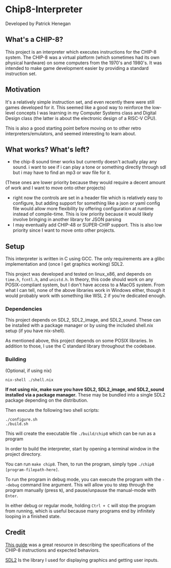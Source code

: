 # Chip8-Interpreter

Developed by Patrick Henegan

## What's a CHIP-8?

This project is an interpreter which executes instructions for the CHIP-8 system.
The CHIP-8 was a virtual platform (which sometimes had its own physical hardware)
on some computers from the 1970's and 1980's. 
It was intended to make game development easier by providing a standard instruction set.

## Motivation

It's a relatively simple instruction set, and even recently there were still games developed
for it. This seemed like a good way to reinforce the low-level concepts I was learning in my
Computer Systems class and Digital Design class (the latter is about the electronic design
of a RISC-V CPU).

This is also a good starting point before moving on to other retro interpreters/emulators,
and seemed interesting to learn about.

## What works? What's left?
- the chip-8 sound timer works but currently doesn't actually play any sound. i want to see if i can
  play a tone or something directly through sdl but i may have to find an mp3 or wav file for it.

(These ones are lower priority because they would require a decent amount of work and I want to
move onto other projects)
- right now the controls are set in a header file which is relatively easy to configure, but
  adding support for something like a json or yaml config file would allow more flexibility by
  offering configuration at runtime instead of compile-time. This is low priority because it
  would likely involve bringing in another library for JSON parsing
- I may eventually add CHIP-48 or SUPER-CHIP support. This is also low priority since I want to
  move onto other projects.

## Setup

This interpreter is written in C using GCC. The only requirements are a
glibc implementation and (once I get graphics working) SDL2.

This project was developed and tested on linux_x86, and depends on  `time.h`, `fcntl.h`,
and `unistd.h`. In theory, this code should work on any POSIX-compliant system, but I don't
have access to a MacOS system. From what I can tell, none of the above libraries work
in Windows either, though it would probably work with something like WSL 2
if you're dedicated enough.

### Dependencies

This project depends on SDL2, SDL2_image, and SDL2_sound. These can be installed with 
a package manager or by using the included shell.nix setup (if you have nix-shell).

As mentioned above, this project depends on some POSIX libraries. In addition to those, I use 
the C standard library throughout the codebase.

### Building

(Optional, if using nix)
```
nix-shell ./shell.nix
```
**If not using nix, make sure you have SDL2, SDL2_image, and SDL2_sound installed via a package
manager.** These may be bundled into a single SDL2 package depending on the distribution.

Then execute the following two shell scripts:
```
./configure.sh
./build.sh
```

This will create the executable file `./build/chip8` which can be run as a program

In order to build the interpreter, start by opening a terminal window in the project directory. 

You can run `make chip8`. Then, to run the program, simply type `./chip8 [program-filepath-here]`.

To run the program in debug mode, you can execute the program with the `--debug` command line
argument. This will allow you to step through the program manually (press `N`), 
and pause/unpause the manual-mode with `Enter`.

In either debug or regular mode, holding `Ctrl + C` will stop the program from running, 
which is useful because many programs end by infinitely looping in a finished state.

## Credit

[This guide](https://tobiasvl.github.io/blog/write-a-chip-8-emulator/)
was a great resource in describing the specifications of the CHIP-8 instructions and expected
behaviors.

[SDL2](https://wiki.libsdl.org/SDL2/FrontPage) Is the library I used for displaying graphics 
and getting user inputs.
